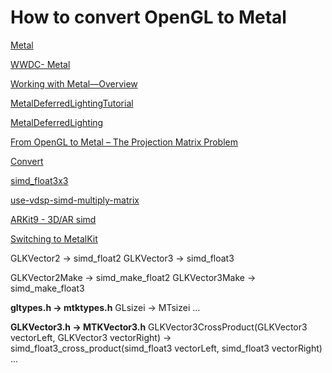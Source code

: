 #  How to convert OpenGL to Metal

[Metal](https://developer.apple.com/metal/)

[WWDC- Metal](https://developer.apple.com/videos/wwdc2014/?q=metal)

[Working with Metal—Overview](https://devstreaming-cdn.apple.com/videos/wwdc/2014/603xx33n8igr5n1/603/603_working_with_metal_overview.pdf?dl=1)

[MetalDeferredLightingTutorial](https://github.com/sevanspowell/MetalDeferredLightingTutorial)

[MetalDeferredLighting](https://github.com/Necktwi/MetalDeferredLighting)

[From OpenGL to Metal – The Projection Matrix Problem](https://metashapes.com/blog/opengl-metal-projection-matrix-problem/)

[Convert](https://stackoverflow.com/questions/70817609/how-do-i-convert-an-opengl-glkview-to-a-mtlkit-metal-based-view)

[simd_float3x3](https://developer.apple.com/documentation/accelerate/simd_float3x3?language=objc)

[use-vdsp-simd-multiply-matrix](http://seanchense.github.io/2019/05/26/use-vdsp-simd-multiply-matrix/)

[ARKit9 - 3D/AR simd](https://juejin.cn/post/6844903623202177031)

[Switching to MetalKit](https://www.raywenderlich.com/976-ios-metal-tutorial-with-swift-part-5-switching-to-metalkit)

GLKVector2 -> simd_float2
GLKVector3 -> simd_float3

GLKVector2Make -> simd_make_float2
GLKVector3Make -> simd_make_float3

 **gltypes.h -> mtktypes.h**
GLsizei -> MTsizei
...

 **GLKVector3.h -> MTKVector3.h**
GLKVector3CrossProduct(GLKVector3 vectorLeft, GLKVector3 vectorRight) -> simd_float3_cross_product(simd_float3 vectorLeft, simd_float3 vectorRight)
...

